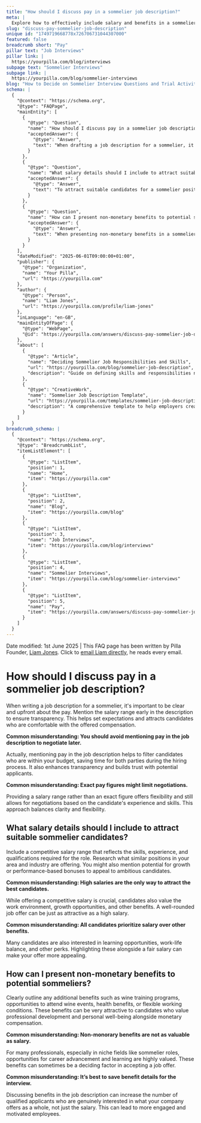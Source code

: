 ```yaml
---
title: "How should I discuss pay in a sommelier job description?"
meta: |
  Explore how to effectively include salary and benefits in a sommelier job description to attract the right candidates and maintain transparency.
slug: "discuss-pay-sommelier-job-description"
unique id: "1749719668778x726706731044307000"
featured: false
breadcrumb short: "Pay"
pillar text: "Job Interviews"
pillar link: |
  https://yourpilla.com/blog/interviews
subpage text: "Sommelier Interviews"
subpage link: |
  https://yourpilla.com/blog/sommelier-interviews
blog: "How to Decide on Sommelier Interview Questions and Trial Activities"
schema: |
  {
    "@context": "https://schema.org",
    "@type": "FAQPage",
    "mainEntity": [
      {
        "@type": "Question",
        "name": "How should I discuss pay in a sommelier job description?",
        "acceptedAnswer": {
          "@type": "Answer",
          "text": "When drafting a job description for a sommelier, it's fundamental to be transparent about the compensation. Clearly mention the salary range at the beginning of the description to set clear expectations and attract candidates who are comfortable with the proposed pay. Transparency in mentioning pay helps filter suitable candidates efficiently and builds trust with potential applicants. Offering a salary range, rather than exact figures, allows for necessary flexibility and negotiation based on the candidate’s qualifications and experience."
        }
      },
      {
        "@type": "Question",
        "name": "What salary details should I include to attract suitable sommelier candidates?",
        "acceptedAnswer": {
          "@type": "Answer",
          "text": "To attract suitable candidates for a sommelier position, include a competitive salary range that is informed by market research and reflects the necessary skills, experience, and qualifications. Besides the salary, consider mentioning growth opportunities and possible performance-based bonuses which can appeal to candidates who are ambitious and career-focused. Highlighting benefits such as learning opportunities, work-life balance, and other perks alongside the salary can also make your job offer more attractive."
        }
      },
      {
        "@type": "Question",
        "name": "How can I present non-monetary benefits to potential sommeliers?",
        "acceptedAnswer": {
          "@type": "Answer",
          "text": "When presenting non-monetary benefits in a sommelier job description, outline additional perks such as professional development opportunities, participation in exclusive wine events, health benefits, or flexible work arrangements. These benefits are attractive to candidates who value both professional growth and personal well-being. Clarifying these benefits in the job description can draw more qualified applicants who appreciate what your company offers in totality, thereby fostering a more motivated and engaged workforce."
        }
      }
    ],
    "dateModified": "2025-06-01T09:00:00+01:00",
    "publisher": {
      "@type": "Organization",
      "name": "Your Pilla",
      "url": "https://yourpilla.com"
    },
    "author": {
      "@type": "Person",
      "name": "Liam Jones",
      "url": "https://yourpilla.com/profile/liam-jones"
    },
    "inLanguage": "en-GB",
    "mainEntityOfPage": {
      "@type": "WebPage",
      "@id": "https://yourpilla.com/answers/discuss-pay-sommelier-job-description"
    },
    "about": [
      {
        "@type": "Article",
        "name": "Deciding Sommelier Job Responsibilities and Skills",
        "url": "https://yourpilla.com/blog/sommelier-job-description",
        "description": "Guide on defining skills and responsibilities needed from a sommelier, helping in crafting effective job descriptions."
      },
      {
        "@type": "CreativeWork",
        "name": "Sommelier Job Description Template",
        "url": "https://yourpilla.com/templates/sommelier-job-description",
        "description": "A comprehensive template to help employers create detailed and attractive job descriptions for sommelier positions."
      }
    ]
  }
breadcrumb_schema: |
  {
    "@context": "https://schema.org",
    "@type": "BreadcrumbList",
    "itemListElement": [
      {
        "@type": "ListItem",
        "position": 1,
        "name": "Home",
        "item": "https://yourpilla.com"
      },
      {
        "@type": "ListItem",
        "position": 2,
        "name": "Blog",
        "item": "https://yourpilla.com/blog"
      },
      {
        "@type": "ListItem",
        "position": 3,
        "name": "Job Interviews",
        "item": "https://yourpilla.com/blog/interviews"
      },
      {
        "@type": "ListItem",
        "position": 4,
        "name": "Sommelier Interviews",
        "item": "https://yourpilla.com/blog/sommelier-interviews"
      },
      {
        "@type": "ListItem",
        "position": 5,
        "name": "Pay",
        "item": "https://yourpilla.com/answers/discuss-pay-sommelier-job-description"
      }
    ]
  }
---
```


Date modified: 1st June 2025 | This FAQ page has been written by Pilla Founder, [Liam Jones](https://yourpilla.com/profile/liam-jones). Click to [email Liam directly](https://mailto:liam@yourpilla.com), he reads every email.

# How should I discuss pay in a sommelier job description?

When writing a job description for a sommelier, it's important to be clear and upfront about the pay. Mention the salary range early in the description to ensure transparency. This helps set expectations and attracts candidates who are comfortable with the offered compensation.

**Common misunderstanding: You should avoid mentioning pay in the job description to negotiate later.**

Actually, mentioning pay in the job description helps to filter candidates who are within your budget, saving time for both parties during the hiring process. It also enhances transparency and builds trust with potential applicants.

**Common misunderstanding: Exact pay figures might limit negotiations.**

Providing a salary range rather than an exact figure offers flexibility and still allows for negotiations based on the candidate's experience and skills. This approach balances clarity and flexibility.

## What salary details should I include to attract suitable sommelier candidates?

Include a competitive salary range that reflects the skills, experience, and qualifications required for the role. Research what similar positions in your area and industry are offering. You might also mention potential for growth or performance-based bonuses to appeal to ambitious candidates.

**Common misunderstanding: High salaries are the only way to attract the best candidates.**

While offering a competitive salary is crucial, candidates also value the work environment, growth opportunities, and other benefits. A well-rounded job offer can be just as attractive as a high salary.

**Common misunderstanding: All candidates prioritize salary over other benefits.**

Many candidates are also interested in learning opportunities, work-life balance, and other perks. Highlighting these alongside a fair salary can make your offer more appealing.

## How can I present non-monetary benefits to potential sommeliers?

Clearly outline any additional benefits such as wine training programs, opportunities to attend wine events, health benefits, or flexible working conditions. These benefits can be very attractive to candidates who value professional development and personal well-being alongside monetary compensation.

**Common misunderstanding: Non-monorary benefits are not as valuable as salary.**

For many professionals, especially in niche fields like sommelier roles, opportunities for career advancement and learning are highly valued. These benefits can sometimes be a deciding factor in accepting a job offer.

**Common misunderstanding: It’s best to save benefit details for the interview.**

Discussing benefits in the job description can increase the number of qualified applicants who are genuinely interested in what your company offers as a whole, not just the salary. This can lead to more engaged and motivated employees.